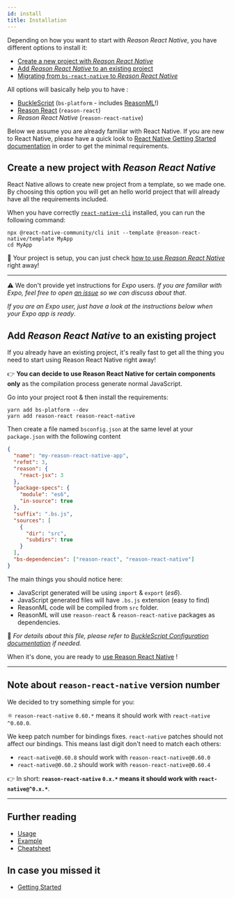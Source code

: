 ```yaml
---
id: install
title: Installation
---
```


Depending on how you want to start with _Reason React Native_, you have
different options to install it:

- [Create a new project with _Reason React Native_](#create-a-new-project-with-reason-react-native)
- [Add _Reason React Native_ to an existing project](#add-reason-react-native-to-an-existing-project)
- [Migrating from `bs-react-native` to _Reason React Native_](/en/docs/migration/jsx3/)

All options will basically help you to have :

- [BuckleScript](https://bucklescript.github.io/) (`bs-platform` - includes
  [ReasonML](https://reasonml.github.io)!)
- [Reason React](https://reasonml.github.io/reason-react/) (`reason-react`)
- _Reason React Native_ (`reason-react-native`)

Below we assume you are already familiar with React Native. If you are new to
React Native, please have a quick look to
[React Native Getting Started documentation](https://facebook.github.io/react-native/docs/getting-started.html)
in order to get the minimal requirements.

## Create a new project with _Reason React Native_

React Native allows to create new project from a template, so we made one. By
choosing this option you will get an hello world project that will already have
all the requirements included.

When you have correctly
[`react-native-cli`](http://facebook.github.io/react-native/docs/getting-started#the-react-native-cli)
installed, you can run the following command:

```console
npx @react-native-community/cli init --template @reason-react-native/template MyApp
cd MyApp
```

💖 Your project is setup, you can just check
[how to use _Reason React Native_](/en/docs/usage/) right
away!

---

⚠️ We don't provide yet instructions for _Expo_ users. _If you are familiar with
Expo, feel free to open
[an issue](https://github.com/reason-react-native/reason-react-native/issues/new?title=Expo+template)
so we can discuss about that_.

_If you are an Expo user, just have a look at the instructions below when your
Expo app is ready_.

## Add _Reason React Native_ to an existing project

If you already have an existing project, it's really fast to get all the thing
you need to start using Reason React Native right away!

👉 **You can decide to use Reason React Native for certain components only** as
the compilation process generate normal JavaScript.

Go into your project root & then install the requirements:

```console
yarn add bs-platform --dev
yarn add reason-react reason-react-native
```

Then create a file named `bsconfig.json` at the same level at your
`package.json` with the following content

```json
{
  "name": "my-reason-react-native-app",
  "refmt": 3,
  "reason": {
    "react-jsx": 3
  },
  "package-specs": {
    "module": "es6",
    "in-source": true
  },
  "suffix": ".bs.js",
  "sources": [
    {
      "dir": "src",
      "subdirs": true
    }
  ],
  "bs-dependencies": ["reason-react", "reason-react-native"]
}
```

The main things you should notice here:

- JavaScript generated will be using `import` & `export` (_es6_).
- JavaScript generated files will have `.bs.js` extension (easy to find)
- ReasonML code will be compiled from `src` folder.
- ReasonML will use `reason-react` & `reason-react-native` packages as
  dependencies.

👀 _For details about this file, please refer to
[BuckleScript Configuration documentation](https://bucklescript.github.io/docs/en/build-configuration)
if needed._

When it's done, you are ready to
[use Reason React Native](/en/docs/usage/) !

---

## Note about `reason-react-native` version number

We decided to try something simple for you:

⚛️ `reason-react-native` `0.60.*` means it should work with `react-native`
`^0.60.0`.

We keep patch number for bindings fixes. `react-native` patches should not
affect our bindings. This means last digit don't need to match each others:

- `react-native@0.60.8` should work with `reason-react-native@0.60.0`
- `react-native@0.60.2` should work with `reason-react-native@0.60.4`

👉 In short: **`reason-react-native` `0.x.*` means it should work with
`react-native@^0.x.*`**.

---

## Further reading

- [Usage](/en/docs/usage/)
- [Example](/en/docs/example/)
- [Cheatsheet](/en/docs/cheatsheet/)

## In case you missed it

- [Getting Started](/en/docs/)

